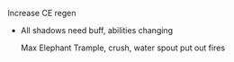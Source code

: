 Increase CE regen
- All shadows need buff, abilities changing
  
  
  
  Max Elephant
  Trample, crush, water spout put out fires